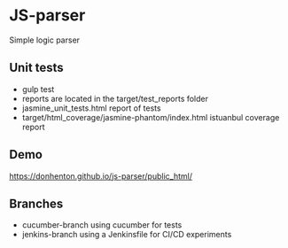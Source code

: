 # JS-parser

Simple logic parser 


## Unit tests
* gulp test
* reports are located in the target/test_reports folder
* jasmine_unit_tests.html report of tests
* target/html_coverage/jasmine-phantom/index.html istuanbul coverage report

## Demo
https://donhenton.github.io/js-parser/public_html/


## Branches
* cucumber-branch using cucumber for tests
* jenkins-branch using a Jenkinsfile for CI/CD experiments
